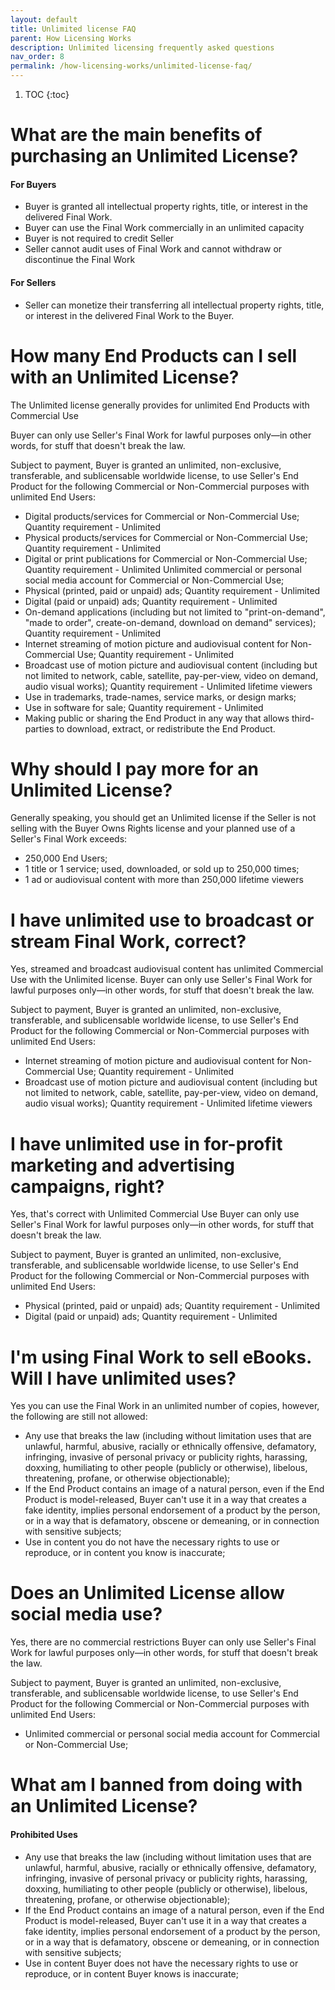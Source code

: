 ```yaml
---
layout: default
title: Unlimited license FAQ
parent: How Licensing Works
description: Unlimited licensing frequently asked questions
nav_order: 8
permalink: /how-licensing-works/unlimited-license-faq/
---
```


1. TOC
{:toc}

# What are the main benefits of purchasing an Unlimited License?

#### For Buyers

* Buyer is granted all intellectual property rights, title, or interest in the delivered Final Work.
* Buyer can use the Final Work commercially in an unlimited capacity
* Buyer is not required to credit Seller
* Seller cannot audit uses of Final Work and cannot withdraw or discontinue the Final Work

#### For Sellers

* Seller can monetize their transferring all intellectual property rights, title, or interest in the delivered Final Work to the Buyer.

# How many End Products can I sell with an Unlimited License?

The Unlimited license generally provides for unlimited End Products with Commercial Use

Buyer can only use Seller's Final Work for lawful purposes only—in other words, for stuff that doesn't break the law.

Subject to payment, Buyer is granted an unlimited, non-exclusive, transferable, and sublicensable worldwide license, to use Seller's End Product for the following Commercial or Non-Commercial purposes with unlimited End Users:

* Digital products/services for Commercial or Non-Commercial Use; Quantity requirement - Unlimited
* Physical products/services for Commercial or Non-Commercial Use; Quantity requirement - Unlimited
* Digital or print publications for Commercial or Non-Commercial Use; Quantity requirement - Unlimited
Unlimited commercial or personal social media account for Commercial or Non-Commercial Use;
* Physical (printed, paid or unpaid) ads; Quantity requirement - Unlimited
* Digital (paid or unpaid) ads; Quantity requirement - Unlimited
* On-demand applications (including but not limited to "print-on-demand", "made to order", create-on-demand, download on demand" services); Quantity requirement - Unlimited
* Internet streaming of motion picture and audiovisual content for Non-Commercial Use; Quantity requirement - Unlimited
* Broadcast use of motion picture and audiovisual content (including but not limited to network, cable, satellite, pay-per-view, video on demand, audio visual works); Quantity requirement - Unlimited lifetime viewers
* Use in trademarks, trade-names, service marks, or design marks;
* Use in software for sale; Quantity requirement - Unlimited
* Making public or sharing the End Product in any way that allows third-parties to download, extract, or redistribute the End Product.

# Why should I pay more for an Unlimited License?

Generally speaking, you should get an Unlimited license if the Seller is not selling with the Buyer Owns Rights license and your planned use of a Seller's Final Work exceeds:

* 250,000 End Users;
* 1 title or 1 service; used, downloaded, or sold up to 250,000 times;
* 1 ad or audiovisual content with more than 250,000 lifetime viewers

# I have unlimited use to broadcast or stream Final Work, correct?

Yes, streamed and broadcast audiovisual content has unlimited Commercial Use with the Unlimited license.
Buyer can only use Seller's Final Work for lawful purposes only—in other words, for stuff that doesn't break the law.

Subject to payment, Buyer is granted an unlimited, non-exclusive, transferable, and sublicensable worldwide license, to use Seller's End Product for the following Commercial or Non-Commercial purposes with unlimited End Users:

* Internet streaming of motion picture and audiovisual content for Non-Commercial Use; Quantity requirement - Unlimited
* Broadcast use of motion picture and audiovisual content (including but not limited to network, cable, satellite, pay-per-view, video on demand, audio visual works); Quantity requirement - Unlimited lifetime viewers

# I have unlimited use in for-profit marketing and advertising campaigns, right?

Yes, that's correct with Unlimited Commercial Use
Buyer can only use Seller's Final Work for lawful purposes only—in other words, for stuff that doesn't break the law.

Subject to payment, Buyer is granted an unlimited, non-exclusive, transferable, and sublicensable worldwide license, to use Seller's End Product for the following Commercial or Non-Commercial purposes with unlimited End Users:

* Physical (printed, paid or unpaid) ads; Quantity requirement - Unlimited
* Digital (paid or unpaid) ads; Quantity requirement - Unlimited

# I'm using Final Work to sell eBooks. Will I have unlimited uses?

Yes you can use the Final Work in an unlimited number of copies, however, the following are still not allowed:

* Any use that breaks the law (including without limitation uses that are unlawful, harmful, abusive, racially or ethnically offensive, defamatory, infringing, invasive of personal privacy or publicity rights, harassing, doxxing, humiliating to other people (publicly or otherwise), libelous, threatening, profane, or otherwise objectionable);
* If the End Product contains an image of a natural person, even if the End Product is model-released, Buyer can't use it in a way that creates a fake identity, implies personal endorsement of a product by the person, or in a way that is defamatory, obscene or demeaning, or in connection with sensitive subjects;
* Use in content you do not have the necessary rights to use or reproduce, or in content you know is inaccurate;

# Does an Unlimited License allow social media use?

Yes, there are no commercial restrictions
Buyer can only use Seller's Final Work for lawful purposes only—in other words, for stuff that doesn't break the law.

Subject to payment, Buyer is granted an unlimited, non-exclusive, transferable, and sublicensable worldwide license, to use Seller's End Product for the following Commercial or Non-Commercial purposes with unlimited End Users:

* Unlimited commercial or personal social media account for Commercial or Non-Commercial Use;

# What am I banned from doing with an Unlimited License?

#### Prohibited Uses

* Any use that breaks the law (including without limitation uses that are unlawful, harmful, abusive, racially or ethnically offensive, defamatory, infringing, invasive of personal privacy or publicity rights, harassing, doxxing, humiliating to other people (publicly or otherwise), libelous, threatening, profane, or otherwise objectionable);
* If the End Product contains an image of a natural person, even if the End Product is model-released, Buyer can't use it in a way that creates a fake identity, implies personal endorsement of a product by the person, or in a way that is defamatory, obscene or demeaning, or in connection with sensitive subjects;
* Use in content Buyer does not have the necessary rights to use or reproduce, or in content Buyer knows is inaccurate;